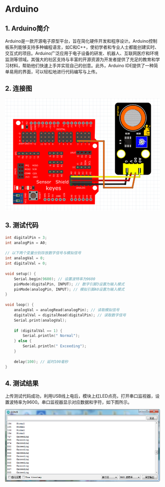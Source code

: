 # Arduino


## 1. Arduino简介  

Arduino是一款开源电子原型平台，旨在简化硬件开发和程序设计。Arduino控制板系列能够支持多种编程语言，如C和C++，使初学者和专业人士都能创建实时、交互式的项目。Arduino广泛应用于电子设备的研发、机器人、互联网医疗和环境监测等领域。其强大的社区支持与丰富的开源资源为开发者提供了充足的教育和学习材料，帮助他们快速上手并实现自己的创意。此外，Arduino IDE提供了一种简单易用的界面，可以轻松地进行代码编写与上传。  

## 2. 连接图  

![](media/20d2fcc5b5820febe9e448f74838475d.png)  

## 3. 测试代码  

```cpp  
int digitalPin = 3;  
int analogPin = A0;  

// 以下两个变量分别存放数字信号与模拟信号  
int analogVal = 0;  
int digitalVal = 0;  

void setup() {  
    Serial.begin(9600); // 设置波特率为9600  
    pinMode(digitalPin, INPUT); // 数字引脚3设置为输入模式  
    pinMode(analogPin, INPUT); // 模拟引脚A0设置为输入模式  
}  

void loop() {  
    analogVal = analogRead(analogPin); // 读取模拟信号  
    digitalVal = digitalRead(digitalPin); // 读取数字信号  
    Serial.print(analogVal);  
    
    if (digitalVal == 1) {  
        Serial.println(" Normal");  
    } else {  
        Serial.println(" Exceeding");  
    }  
    
    delay(100); // 延时100毫秒  
}  
```  

## 4. 测试结果  

上传测试代码成功，利用USB线上电后，模块上红LED点亮，打开串口监视器，设置波特率为9600。串口监视器显示对应数据和字符，如下图所示。  

![](media/33e5749264096209f3db869c34b5c7c1.png)




